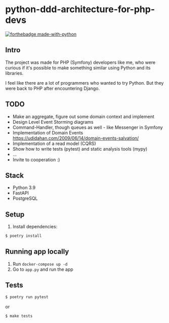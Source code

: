 # python-ddd-architecture-for-php-devs

[![forthebadge made-with-python](http://ForTheBadge.com/images/badges/made-with-python.svg)](https://www.python.org/)

## Intro

The project was made for PHP (Symfony) developers like me, who were curious if it's possible to make something similar using Python and its libraries.

I feel like there are a lot of programmers who wanted to try Python. But they were back to PHP after encountering Django.

## TODO 

- Make an aggregate, figure out some domain context and implement
- Design Level Event Storming diagrams  
- Command-Handler, though queues as well - like Messenger in Symfony 
- Implementation of Domain Events https://udidahan.com/2009/06/14/domain-events-salvation/
- Implementation of a read model (CQRS)
- Show how to write tests (pytest) and static analysis tools (mypy)
- ...
- Invite to cooperation :) 

## Stack

- Python 3.9
- FastAPI
- PostgreSQL

## Setup

1. Install dependencies:

```bash
$ poetry install
```
## Running app locally

1. Run `docker-compose up -d`
2. Go to `app.py` and run the app

## Tests


```bash
$ poetry run pytest
```

or

```bash
$ make tests
```

